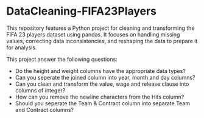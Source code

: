 # DataCleaning-FIFA23Players
This repository features a Python project for cleaning and transforming the FIFA 23 players dataset using pandas. It focuses on handling missing values, correcting data inconsistencies, and reshaping the data to prepare it for analysis.

This project answer the following questions:

- Do the height and weight columns have the appropriate data types?
- Can you seperate the joined column into year, month and day columns?
- Can you clean and transform the value, wage and release clause into columns of integer?
- How can you remove the newline characters from the Hits column?
- Should you seperate the Team & Contract column into separate Team and Contract columns?
